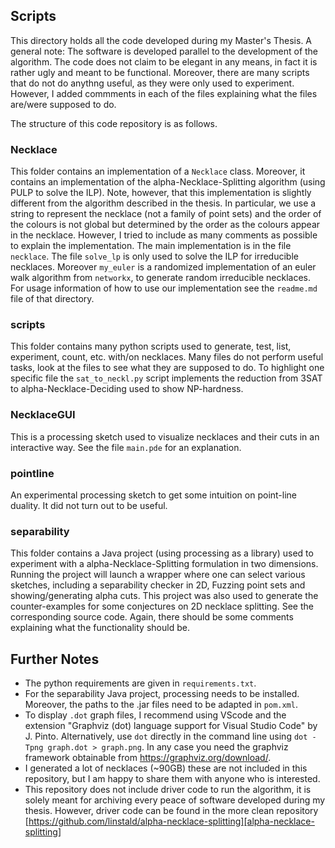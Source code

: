 ## Scripts
This directory holds all the code developed during my Master's Thesis.
A general note: The software is developed parallel to the development of the algorithm.
The code does not claim to be elegant in any means, in fact it is rather ugly and meant to be functional.
Moreover, there are many scripts that do not do anythng useful, as they were only used to experiment.
However, I added commments in each of the files explaining what the files are/were supposed to do.

The structure of this code repository is as follows.

### Necklace
This folder contains an implementation of a `Necklace` class.
Moreover, it contains an implementation of the alpha-Necklace-Splitting algorithm (using PULP to solve the ILP).
Note, however, that this implementation is slightly different from the algorithm described in the thesis.
In particular, we use a string to represent the necklace (not a family of point sets) and the order of the colours is not global
but determined by the order as the colours appear in the necklace.
However, I tried to include as many comments as possible to explain the implementation.
The main implementation is in the file `necklace`.
The file `solve_lp` is only used to solve the ILP for irreducible necklaces.
Moreover `my_euler` is a randomized implementation of an euler walk algorithm from `networkx`, to generate random irreducible necklaces.
For usage information of how to use our implementation see the `readme.md` file of that directory.

### scripts
This folder contains many python scripts used to generate, test, list, experiment, count, etc. with/on necklaces.
Many files do not perform useful tasks, look at the files to see what they are supposed to do.
To highlight one specific file the `sat_to_neckl.py` script implements the reduction from 3SAT to alpha-Necklace-Deciding used to show NP-hardness.

### NecklaceGUI
This is a processing sketch used to visualize necklaces and their cuts in an interactive way.
See the file `main.pde` for an explanation.

### pointline
An experimental processing sketch to get some intuition on point-line duality.
It did not turn out to be useful.

### separability
This folder contains a Java project (using processing as a library) used to experiment with a alpha-Necklace-Splitting formulation in two dimensions.
Running the project will launch a wrapper where one can select various sketches, including a separability checker in 2D, Fuzzing point sets and showing/generating alpha cuts.
This project was also used to generate the counter-examples for some conjectures on 2D necklace splitting.
See the corresponding source code.
Again, there should be some comments explaining what the functionality should be.

## Further Notes
 - The python requirements are given in `requirements.txt`.
 - For the separability Java project, processing needs to be installed. Moreover, the paths to the .jar files need to be adapted in `pom.xml`.
 - To display `.dot` graph files, I recommend using VScode and the extension "Graphviz (dot) language support for Visual Studio Code" by J. Pinto. Alternatively, use `dot` directly in the command line using `dot -Tpng graph.dot > graph.png`. In any case you need the graphviz framework obtainable from https://graphviz.org/download/.
 - I generated a lot of necklaces (~90GB) these are not included in this repository, but I am happy to share them with anyone who is interested.
 - This repository does not include driver code to run the algorithm, it is solely meant for archiving every peace of software developed during my thesis. However, driver code can be found in the more clean repository [https://github.com/linstald/alpha-necklace-splitting][alpha-necklace-splitting]
